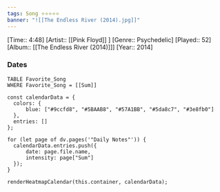 ```yaml
---
tags: Song ⭐⭐⭐⭐⭐ 
banner: "![[The Endless River (2014).jpg]]"
---
```

[Time:: 4:48]
[Artist:: [[Pink Floyd]] ]
[Genre:: Psychedelic]
[Played:: 52]
[Album:: [[The Endless River (2014)]]]
[Year:: 2014]
### Dates
````dataview
TABLE Favorite_Song
WHERE Favorite_Song = [[Sum]]
````

  ```dataviewjs
const calendarData = { 
	colors: { 
		blue: ["#9ccfd8", "#5BAAB8", "#57A1BB", "#5da8c7", "#3e8fb0"] 
	}, 
	entries: [] 
}; 

for (let page of dv.pages('"Daily Notes"')) { 
	calendarData.entries.push({ 
		date: page.file.name, 
		intensity: page["Sum"]
	}); 
} 

renderHeatmapCalendar(this.container, calendarData);
```
